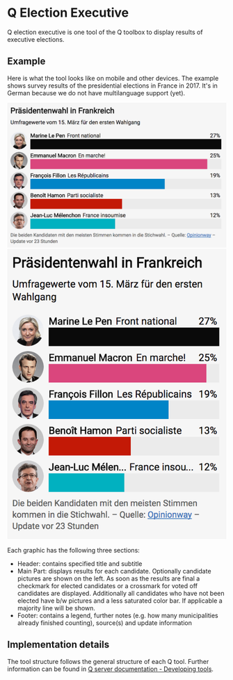 # Q Election Executive

Q election executive is one tool of the Q toolbox to display results of executive elections.

## Example
Here is what the tool looks like on mobile and other devices. The example shows survey results of the presidential elections in France in 2017. It's in German because we do not have multilanguage support (yet).

![Election results as shown on other devices](https://github.com/nzzdev/Q-election-executive/blob/feat-readme/readme-images/exec_desk.png)
![Election results as shown on mobile](https://github.com/nzzdev/Q-election-executive/blob/feat-readme/readme-images/exec_mob.png)

Each graphic has the following three sections:
- Header: contains specified title and subtitle
- Main Part: displays results for each candidate. Optionally candidate pictures are shown on the left. As soon as the results are final a checkmark for elected candidates or a crossmark for voted off candidates are displayed. Additionally all candidates who have not been elected have b/w pictures and a less saturated color bar. If applicable a majority line will be shown.
- Footer: contains a legend, further notes (e.g. how many municipalities already finished counting), source(s) and update information

## Implementation details
The tool structure follows the general structure of each Q tool. Further information can be found in [Q server documentation - Developing tools](https://nzzdev.github.io/Q-server/developing-tools.html).

